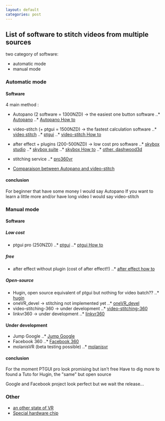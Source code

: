 ```yaml
---
layout: default
categories: post
---
```

## List of software to stitch videos from multiple sources

two category of software:

- automatic mode
- manual mode

### Automatic mode
#### Software
4 main method :

- Autopano (2 software = 1300NZD) -> the easiest one button software
..* [Autopano](http://www.kolor.com/autopano/download/)
..* [Autopano How to](http://freedom360.us/tutorials/software/kolor-autopano-video-workflow/)
- video-stitch (+ ptgui = 1500NZD) -> the fastest calculation software
..* [video stitch](http://www.video-stitch.com/)
..* [ptgui](http://www.ptgui.com/)
..* [video-stitch How to](https://www.youtube.com/watch?v=PSI5JQAJR_k&feature=youtu.be)
- after effect + plugins (200-500NZD) -> low cost pro software
..* [skybox studio](http://www.mettle.com/product/skybox-studio/)
..* [skybox suite](http://www.mettle.com/product/mettle-skybox-suite/)
..* [skybox How to](http://www.mettle.com/skybox-tutorials/)
..* [other, dashwood3d](http://www.dashwood3d.com/360vrtoolbox.php)
- stitching service
..* [pro360vr](http://www.pro360vr.com/stitching-service.html)

- [Comparaison between Autopano and video-stitch](https://www.linkedin.com/pulse/which-360-video-stitching-software-buy-video-stitch-alex-pearce)

#### conclusion
For beginner that have some money I would say Autopano
If you want to learn a little more and/or have long video I would say video-stitch

### Manual mode
#### Software
##### Low cost

- ptgui pro (250NZD)
..* [ptgui](http://www.ptgui.com/)
..* [ptgui How to](http://freedom360.eu/360-video-stitching-ptgui/)

##### free

- after effect without plugin (cost of after effect!!)
..* [after effect how to](https://www.youtube.com/watch?v=5elOFvyL4KA)

##### Open-source

- Hugin, open source equivalent of ptgui but nothing for video batch??
..* [hugin](http://hugin.sourceforge.net/tutorials/index.shtml)
- oneVR_devel -> stitching not implemented yet
..* [oneVR_devel](https://github.com/felixtsao/oneVR_devel)
- video-stitching-360 -> under development
..* [video-stitching-360](https://code.google.com/archive/p/video-stitching-360/)
- linkvr360 -> under development
..* [linkvr360](https://github.com/nsathiya/linkvr360)

#### Under development

- Jump Google
..* [Jump Google](https://vr.google.com/jump/)
- Facebook 360
..* [Facebook 360](https://facebook360.fb.com/)
- molanisVR (beta testing possible)
..* [molanisvr](http://molanisvr.com/)

#### conclusion
For the moment PTGUI pro look promising but isn't free
Have to dig more to found a Tuto for Hugin, the "same" but open source

Google and Facebook project look perfect but we wait the release...


### Other

- [an other state of VR](http://stateofvr.com/?page_id=17168)
- [Special hardware chip](http://www.argondesign.com/products/argon360/)
